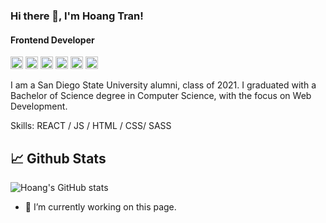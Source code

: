### Hi there 👋, I'm Hoang Tran!
#### Frontend Developer 
[<img src='https://cdn.jsdelivr.net/npm/simple-icons@3.0.1/icons/github.svg' alt='github' height='20' margin-right = "5" >](https://github.com/tdphuochoang)  [<img src='https://cdn.jsdelivr.net/npm/simple-icons@3.0.1/icons/linkedin.svg' alt='linkedin' height='20' >](https://www.linkedin.com/in/tdphuochoang/)  [<img src='https://cdn.jsdelivr.net/npm/simple-icons@3.0.1/icons/facebook.svg' alt='facebook' height='20' >](https://www.facebook.com/tdphuochoang)  [<img src='https://cdn.jsdelivr.net/npm/simple-icons@3.0.1/icons/instagram.svg' alt='instagram' height='20'>](https://www.instagram.com/tdphoang/)  [<img src='https://cdn.jsdelivr.net/npm/simple-icons@3.0.1/icons/twitter.svg' alt='twitter' height='20'>](https://twitter.com/tdphuochoang)  [<img src='https://cdn.jsdelivr.net/npm/simple-icons@3.0.1/icons/youtube.svg' alt='YouTube' height='20'>](https://www.youtube.com/channel/UCB_uUJrCjzLMwj-k-pYwTSA)  

I am a San Diego State University alumni, class of 2021. I graduated with a Bachelor of Science degree in Computer Science, with the focus on Web Development.

Skills: REACT / JS / HTML / CSS/ SASS 



## 📈 Github Stats

![Hoang's GitHub stats](https://github-readme-stats.vercel.app/api?username=tdphuochoang&show_icons=true&theme=great-gatsby)



- 🔭 I’m currently working on this page. 




